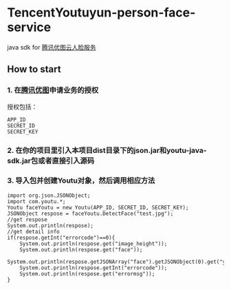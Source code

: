 # TencentYoutuyun-person-face-service
java sdk for [腾讯优图云人脸服务](http://open.youtu.qq.com/)  

How to start
----------------------------------- 

### 1. 在[腾讯优图](http://open.youtu.qq.com/)申请业务的授权
授权包括：
        
    APP_ID 
    SECRET_ID
    SECRET_KEY

### 2. 在你的项目里引入本项目dist目录下的json.jar和youtu-java-sdk.jar包或者直接引入源码  

    
### 3. 导入包并创建Youtu对象，然后调用相应方法

    import org.json.JSONObject;
    import com.youtu.*; 
    Youtu faceYoutu = new Youtu(APP_ID, SECRET_ID, SECRET_KEY);
    JSONObject respose = faceYoutu.DetectFace("test.jpg");
    //get respose 
    System.out.println(respose);
    //get detail info
    if(respose.getInt("errorcode")==0){
        System.out.println(respose.get("image_height"));
        System.out.println(respose.get("face"));
        System.out.println(respose.getJSONArray("face").getJSONObject(0).get("yaw"));
        System.out.println(respose.getInt("errorcode"));
        System.out.println(respose.get("errormsg"));
    }